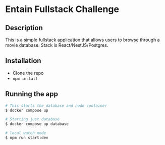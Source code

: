 # Entain Fullstack Challenge

## Description

This is a simple fullstack application that allows users to browse through a movie database. Stack is React/NestJS/Postgres.

## Installation
- Clone the repo
- `npm install` 

## Running the app
```bash
# This starts the database and node container
$ docker compose up

# Starting just database
$ docker compose up database

# local watch mode
$ npm run start:dev
```
